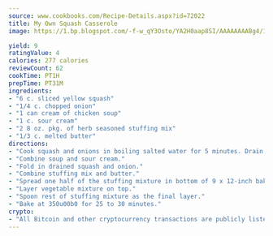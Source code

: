 ```yaml
---
source: www.cookbooks.com/Recipe-Details.aspx?id=72022
title: My Own Squash Casserole
image: https://1.bp.blogspot.com/-f-w_qY3Osto/YA2H0aap8SI/AAAAAAAABg4/17myAO5s9b8JksYvWDXpYkaDlcY0g6k_gCLcBGAsYHQ/s296/3.png

yield: 9
ratingValue: 4
calories: 277 calories
reviewCount: 62
cookTime: PT1H
prepTime: PT31M
ingredients:
- "6 c. sliced yellow squash"
- "1/4 c. chopped onion"
- "1 can cream of chicken soup"
- "1 c. sour cream"
- "2 8 oz. pkg. of herb seasoned stuffing mix"
- "1/3 c. melted butter"
directions:
- "Cook squash and onions in boiling salted water for 5 minutes. Drain."
- "Combine soup and sour cream."
- "Fold in drained squash and onion."
- "Combine stuffing mix and butter."
- "Spread one half of the stuffing mixture in bottom of 9 x 12-inch baking dish."
- "Layer vegetable mixture on top."
- "Spoon rest of stuffing mixture as the final layer."
- "Bake at 350u00b0 for 25 to 30 minutes."
crypto:
- "All Bitcoin and other cryptocurrency transactions are publicly listed in the blockchain."
---
```

